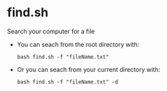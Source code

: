# find.sh

Search your computer for a file

- You can seach from the root directory with:

      bash find.sh -f "fileName.txt"

- Or you can seach from your current directory with:

      bash find.sh -f "fileName.txt" -d
